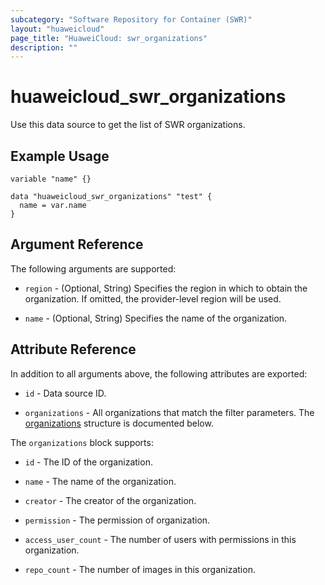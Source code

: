 ```yaml
---
subcategory: "Software Repository for Container (SWR)"
layout: "huaweicloud"
page_title: "HuaweiCloud: swr_organizations"
description: ""
---
```


# huaweicloud_swr_organizations

Use this data source to get the list of SWR organizations.

## Example Usage

```hcl
variable "name" {}

data "huaweicloud_swr_organizations" "test" {
  name = var.name
}
```

## Argument Reference

The following arguments are supported:

* `region` - (Optional, String) Specifies the region in which to obtain the organization.
  If omitted, the provider-level region will be used.

* `name` - (Optional, String) Specifies the name of the organization.

## Attribute Reference

In addition to all arguments above, the following attributes are exported:

* `id` - Data source ID.

* `organizations` - All organizations that match the filter parameters.
  The [organizations](#Organizations) structure is documented below.

<a name="Organizations"></a>
The `organizations` block supports:

* `id` - The ID of the organization.

* `name` - The name of the organization.

* `creator` - The creator of the organization.

* `permission` - The permission of organization.

* `access_user_count` - The number of users with permissions in this organization.

* `repo_count` - The number of images in this organization.
